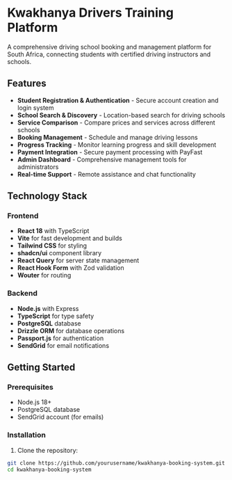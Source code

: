 # Kwakhanya Drivers Training Platform

A comprehensive driving school booking and management platform for South Africa, connecting students with certified driving instructors and schools.

## Features

- **Student Registration & Authentication** - Secure account creation and login system
- **School Search & Discovery** - Location-based search for driving schools
- **Service Comparison** - Compare prices and services across different schools
- **Booking Management** - Schedule and manage driving lessons
- **Progress Tracking** - Monitor learning progress and skill development
- **Payment Integration** - Secure payment processing with PayFast
- **Admin Dashboard** - Comprehensive management tools for administrators
- **Real-time Support** - Remote assistance and chat functionality

## Technology Stack

### Frontend
- **React 18** with TypeScript
- **Vite** for fast development and builds
- **Tailwind CSS** for styling
- **shadcn/ui** component library
- **React Query** for server state management
- **React Hook Form** with Zod validation
- **Wouter** for routing

### Backend
- **Node.js** with Express
- **TypeScript** for type safety
- **PostgreSQL** database
- **Drizzle ORM** for database operations
- **Passport.js** for authentication
- **SendGrid** for email notifications

## Getting Started

### Prerequisites
- Node.js 18+ 
- PostgreSQL database
- SendGrid account (for emails)

### Installation

1. Clone the repository:
```bash
git clone https://github.com/yourusername/kwakhanya-booking-system.git
cd kwakhanya-booking-system
